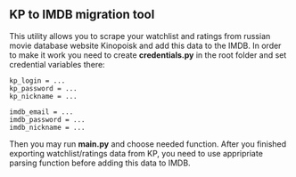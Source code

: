 ## KP to IMDB migration tool
This utility allows you to scrape your watchlist and ratings from russian movie database website Kinopoisk and add this data to the IMDB.
In order to make it work you need to create **credentials.py** in the root folder and set credential variables there:
```
kp_login = ...
kp_password = ...
kp_nickname = ...

imdb_email = ...
imdb_password = ...
imdb_nickname = ...
```
Then you may run **main.py** and choose needed function. After you finished exporting watchlist/ratings data from KP, you need to use appripriate parsing function before adding this data to IMDB.
